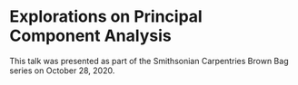 # Explorations on Principal Component Analysis

This talk was presented as part of the Smithsonian Carpentries Brown Bag series on October 28, 2020.